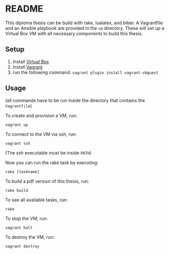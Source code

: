 README
======

This diploma thesis can be build with rake, lualatex, and biber. A Vagrantfile and an Ansible playbook are provided in the `vm` directory. These will set up a Virtual Box VM with all necessary components to build this thesis.

Setup
-----

1. Install [Virtual Box](http://www.vagrantup.com/)
2. Install [Vagrant](https://www.virtualbox.org/)
3. run the following command: `vagrant plugin install vagrant-vbguest`

Usage
-----

(all commands have to be run inside the directory that contains the `Vagrantfile`)

To create and provision a VM, run:

    vagrant up

To connect to the VM via ssh, run:

    vagrant ssh

(The ssh executable must be inside `PATH`)

Now you can run the rake task by executing:

    rake [taskname]

To build a pdf version of this thesis, run:

    rake build

To see all available tasks, run:

    rake

To stop the VM, run:

    vagrant halt

To destroy the VM, run:

    vagrant destroy